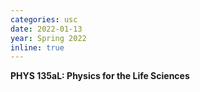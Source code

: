 ```yaml
---
categories: usc
date: 2022-01-13
year: Spring 2022
inline: true
---
```


**PHYS 135aL: Physics for the Life Sciences**
